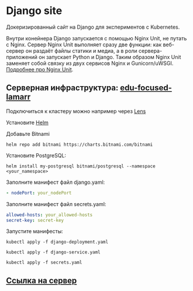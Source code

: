 # Django site

Докеризированный сайт на Django для экспериментов с Kubernetes.

Внутри конейнера Django запускается с помощью Nginx Unit, не путать с Nginx. Сервер Nginx Unit выполняет сразу две функции: как веб-сервер он раздаёт файлы статики и медиа, а в роли сервера-приложений он запускает Python и Django. Таким образом Nginx Unit заменяет собой связку из двух сервисов Nginx и Gunicorn/uWSGI. [Подробнее про Nginx Unit](https://unit.nginx.org/).


## Серверная инфраструктура: [edu-focused-lamarr](https://sirius-env-registry.website.yandexcloud.net/edu-focused-lamarr.html)
Подключиться к кластеру можно например через [Lens](https://k8slens.dev/)

Установите [Helm](https://helm.sh/)

Добавьте Bitnami
```
helm repo add bitnami https://charts.bitnami.com/bitnami
```
Установите PostgreSQL:
```
helm install my-postgresql bitnami/postgresql --namespace <your_namespace>
```

Заполните манифест файл django.yaml:
```yaml
- nodePort: your_nodePort
```
Заполните манифест файл secrets.yaml:
```yaml
allowed-hosts: your_allowed-hosts
secret-key: secret-key
```

Запустите манифесты:
```
kubectl apply -f django-deployment.yaml
```
```
kubectl apply -f django-service.yaml
```
```
kubectl apply -f secrets.yaml
```

## [Ссылка на сервер](https://edu-focused-lamarr.sirius-k8s.dvmn.org/)
